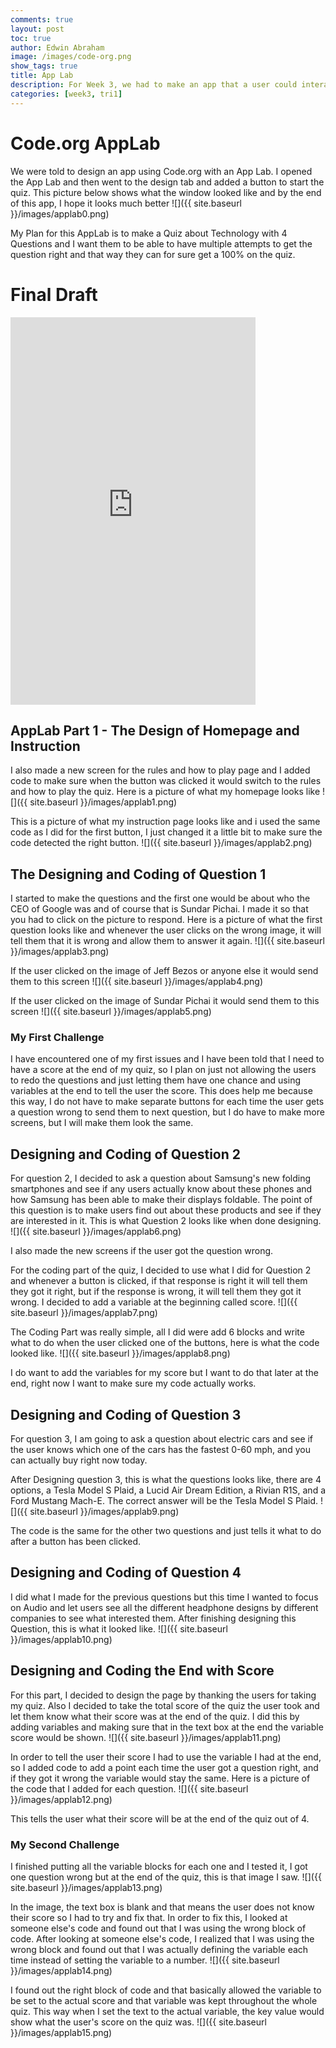 ```yaml
---
comments: true
layout: post
toc: true
author: Edwin Abraham
image: /images/code-org.png
show_tags: true
title: App Lab
description: For Week 3, we had to make an app that a user could interact with.
categories: [week3, tri1]
---
```


# Code.org AppLab

We were told to design an app using Code.org with an App Lab. I opened the App Lab and then went to the design tab and added a button to start the quiz. This picture below shows what the window looked like and by the end of this app, I hope it looks much better
![]({{ site.baseurl }}/images/applab0.png)

My Plan for this AppLab is to make a Quiz about Technology with 4 Questions and I want them to be able to have multiple attempts to get the question right and that way they can for sure get a 100% on the quiz. 


# Final Draft
<iframe width="392" height="620" style="border: 0px;" src="https://studio.code.org/projects/applab/lDWjWxvOj8HVfpbyl6rWaKjHPl4s8kmPXhFtruoTKjU/embed"></iframe>

## AppLab Part 1 - The Design of Homepage and Instruction
I also made a new screen for the rules and how to play page and I added code to make sure when the button was clicked it would switch to the rules and how to play the quiz. Here is a picture of what my homepage looks like
![]({{ site.baseurl }}/images/applab1.png)

This is a picture of what my instruction page looks like and i used the same code as I did for the first button, I just changed it a little bit to make sure the code detected the right button.
![]({{ site.baseurl }}/images/applab2.png)

## The Designing and Coding of Question 1
I started to make the questions and the first one would be about who the CEO of Google was and of course that is Sundar Pichai. I made it so that you had to click on the picture to respond. Here is a picture of what the first question looks like and whenever the user clicks on the wrong image, it will tell them that it is wrong and allow them to answer it again.
![]({{ site.baseurl }}/images/applab3.png)

If the user clicked on the image of Jeff Bezos or anyone else it would send them to this screen
![]({{ site.baseurl }}/images/applab4.png)

If the user clicked on the image of Sundar Pichai it would send them to this screen
![]({{ site.baseurl }}/images/applab5.png)

### My First Challenge
I have encountered one of my first issues and I have been told that I need to have a score at the end of my quiz, so I plan on just not allowing the users to redo the questions and just letting them have one chance and using variables at the end to tell the user the score. This does help me because this way, I do not have to make separate buttons for each time the user gets a question wrong to send them to next question, but I do have to make more screens, but I will make them look the same.

## Designing and Coding of Question 2
For question 2, I decided to ask a question about Samsung's new folding smartphones and see if any users actually know about these phones and how Samsung has been able to make their displays foldable. The point of this question is to make users find out about these products and see if they are interested in it. This is what Question 2 looks like when done designing.
![]({{ site.baseurl }}/images/applab6.png)

I also made the new screens if the user got the question wrong. 

For the coding part of the quiz, I decided to use what I did for Question 2 and whenever a button is clicked, if that response is right it will tell them they got it right, but if the response is wrong, it will tell them they got it wrong. I decided to add a variable at the beginning called score.
![]({{ site.baseurl }}/images/applab7.png)

The Coding Part was really simple, all I did were add 6 blocks and write what to do when the user clicked one of the buttons, here is what the code looked like.
![]({{ site.baseurl }}/images/applab8.png)

I do want to add the variables for my score but I want to do that later at the end, right now I want to make sure my code actually works.

## Designing and Coding of Question 3
For question 3, I am going to ask a question about electric cars and see if the user knows which one of the cars has the fastest 0-60 mph, and you can actually buy right now today.

After Designing question 3, this is what the questions looks like, there are 4 options, a Tesla Model S Plaid, a Lucid Air Dream Edition, a Rivian R1S, and a Ford Mustang Mach-E. The correct answer will be the Tesla Model S Plaid.
![]({{ site.baseurl }}/images/applab9.png)

The code is the same for the other two questions and just tells it what to do after a button has been clicked.

## Designing and Coding of Question 4
I did what I made for the previous questions but this time I wanted to focus on Audio and let users see all the different headphone designs by different companies to see what interested them. After finishing designing this Question, this is what it looked like.
![]({{ site.baseurl }}/images/applab10.png)

## Designing and Coding the End with Score
For this part, I decided to design the page by thanking the users for taking my quiz. Also I decided to take the total score of the quiz the user took and let them know what their score was at the end of the quiz. I did this by adding variables and making sure that in the text box at the end the variable score would be shown.
![]({{ site.baseurl }}/images/applab11.png)

In order to tell the user their score I had to use the variable I had at the end, so I added code to add a point each time the user got a question right, and if they got it wrong the variable would stay the same. Here is a picture of the code that I added for each question.
![]({{ site.baseurl }}/images/applab12.png)

This tells the user what their score will be at the end of the quiz out of 4.

### My Second Challenge
I finished putting all the variable blocks for each one and I tested it, I got one question wrong but at the end of the quiz, this is that image I saw.
![]({{ site.baseurl }}/images/applab13.png)

In the image, the text box is blank and that means the user does not know their score so I had to try and fix that. In order to fix this, I looked at someone else's code and found out that I was using the wrong block of code. After looking at someone else's code, I realized that I was using the wrong block and found out that I was actually defining the variable each time instead of setting the variable to a number.
![]({{ site.baseurl }}/images/applab14.png)

I found out the right block of code and that basically allowed the variable to be set to the actual score and that variable was kept throughout the whole quiz. This way when I set the text to the actual variable, the key value would show what the user's score on the quiz was.
![]({{ site.baseurl }}/images/applab15.png)